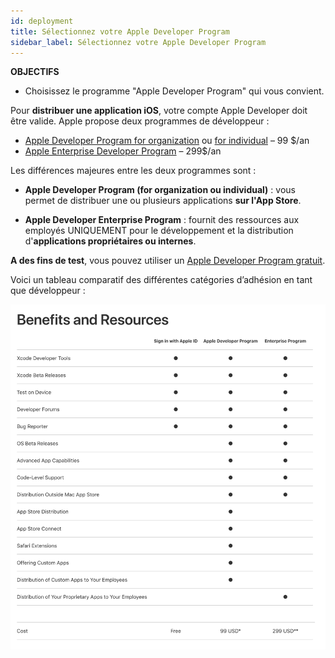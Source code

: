 ```yaml
---
id: deployment
title: Sélectionnez votre Apple Developer Program
sidebar_label: Sélectionnez votre Apple Developer Program
---
```

<div class = "objectives"> 

**OBJECTIFS**

* Choisissez le programme "Apple Developer Program" qui vous convient.</div> 

Pour **distribuer une application iOS**, votre compte Apple Developer doit être valide. Apple propose deux programmes de développeur :

* [Apple Developer Program for organization](register-apple-developer-program-organization.html) ou [for individual](register-apple-developer-program-individual.html) – 99 $/an 
* [Apple Enterprise Developer Program](register-apple-developer-enterprise-program.html) – 299$/an

Les différences majeures entre les deux programmes sont :

* **Apple Developer Program (for organization ou individual)** : vous permet de distribuer une ou plusieurs applications **sur l'App Store**.

* **Apple Developer Enterprise Program** : fournit des ressources aux employés UNIQUEMENT pour le développement et la distribution d'**applications propriétaires ou internes**.

**A des fins de test**, vous pouvez utiliser un [Apple Developer Program gratuit](free-developer-account.html).

Voici un tableau comparatif des différentes catégories d’adhésion en tant que développeur :

![Developer membership levels](assets/test-build/FreeTestingAppleDeveloperAccount.png)